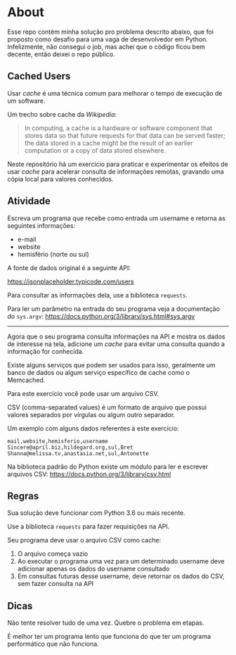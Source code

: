 # About
Esse repo contém minha solução pro problema descrito abaixo, que foi proposto como desafio para uma vaga de desenvolvedor em Python. Infelizmente, não consegui o job, mas achei que o código ficou bem decente, então deixei o repo público.

## Cached Users

Usar _cache_ é uma técnica comum para melhorar o tempo de execução de um software.

Um trecho sobre cache da _Wikipedia_:

> In computing, a cache is a hardware or software component that stores data so that future requests for that data can be served faster; the data stored in a cache might be the result of an earlier computation or a copy of data stored elsewhere.

Neste repositório há um exercício para praticar e experimentar os efeitos
de usar _cache_ para acelerar consulta de informações remotas, gravando
uma cópia local para valores conhecidos.

## Atividade

Escreva um programa que recebe como entrada um username e retorna as seguintes informações:

- e-mail
- website
- hemisfério (norte ou sul)

A fonte de dados original é a seguinte API:

https://jsonplaceholder.typicode.com/users

Para consultar as informações dela, use a biblioteca `requests`.

Para ler um parâmetro na entrada do seu programa veja a documentação do `sys.argv`:
https://docs.python.org/3/library/sys.html#sys.argv

---

Agora que o seu programa consulta informações na API e mostra os dados de
interesse na tela, adicione um _cache_ para evitar uma consulta quando a
informação for conhecida.

Existe alguns serviços que podem ser usados para isso, geralmente um
banco de dados ou algum serviço específico de cache
como o Memcached.

Para este exercício você pode usar um arquivo CSV.

CSV (comma-separated values) é um formato de arquivo que possui valores
separados por vírgulas ou algum outro separador.

Um exemplo com alguns dados referentes à este exercício:
```csv
mail,website,hemisferio,username
Sincere@april.biz,hildegard.org,sul,Bret
Shanna@melissa.tv,anastasia.net,sul,Antonette
```

Na biblioteca padrão do Python existe um módulo para ler e escrever
arquivos CSV:
https://docs.python.org/3/library/csv.html


## Regras

Sua solução deve funcionar com Python 3.6 ou mais recente.

Use a biblioteca `requests` para fazer requisições na API.

Seu programa deve usar o arquivo CSV como cache:

1. O arquivo começa vazio
2. Ao executar o programa uma vez para um determinado username deve adicionar apenas os dados do username consultado
3. Em consultas futuras desse username, deve retornar os dados do CSV, sem fazer consulta na API

## Dicas

Não tente resolver tudo de uma vez. Quebre o problema em etapas.

É melhor ter um programa lento que funciona do que ter um programa performático que não funciona.
